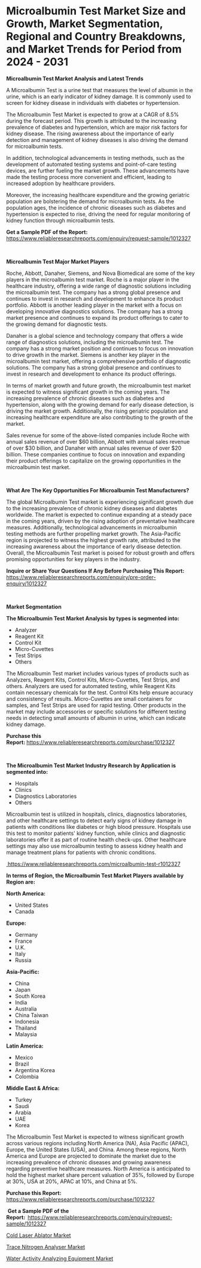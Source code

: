 <p><h1>Microalbumin Test Market Size and Growth, Market Segmentation, Regional and Country Breakdowns, and Market Trends for Period from 2024 -  2031</h1></p><p><strong>Microalbumin Test Market Analysis and Latest Trends</strong></p>
<p><p>A Microalbumin Test is a urine test that measures the level of albumin in the urine, which is an early indicator of kidney damage. It is commonly used to screen for kidney disease in individuals with diabetes or hypertension.</p><p>The Microalbumin Test Market is expected to grow at a CAGR of 8.5% during the forecast period. This growth is attributed to the increasing prevalence of diabetes and hypertension, which are major risk factors for kidney disease. The rising awareness about the importance of early detection and management of kidney diseases is also driving the demand for microalbumin tests.</p><p>In addition, technological advancements in testing methods, such as the development of automated testing systems and point-of-care testing devices, are further fueling the market growth. These advancements have made the testing process more convenient and efficient, leading to increased adoption by healthcare providers.</p><p>Moreover, the increasing healthcare expenditure and the growing geriatric population are bolstering the demand for microalbumin tests. As the population ages, the incidence of chronic diseases such as diabetes and hypertension is expected to rise, driving the need for regular monitoring of kidney function through microalbumin tests.</p></p>
<p><strong>Get a Sample PDF of the Report:&nbsp;</strong> <a href="https://www.reliableresearchreports.com/enquiry/request-sample/1012327">https://www.reliableresearchreports.com/enquiry/request-sample/1012327</a></p>
<p>&nbsp;</p>
<p><strong>Microalbumin Test Major Market Players</strong></p>
<p><p>Roche, Abbott, Danaher, Siemens, and Nova Biomedical are some of the key players in the microalbumin test market. Roche is a major player in the healthcare industry, offering a wide range of diagnostic solutions including the microalbumin test. The company has a strong global presence and continues to invest in research and development to enhance its product portfolio. Abbott is another leading player in the market with a focus on developing innovative diagnostics solutions. The company has a strong market presence and continues to expand its product offerings to cater to the growing demand for diagnostic tests.</p><p>Danaher is a global science and technology company that offers a wide range of diagnostics solutions, including the microalbumin test. The company has a strong market position and continues to focus on innovation to drive growth in the market. Siemens is another key player in the microalbumin test market, offering a comprehensive portfolio of diagnostic solutions. The company has a strong global presence and continues to invest in research and development to enhance its product offerings.</p><p>In terms of market growth and future growth, the microalbumin test market is expected to witness significant growth in the coming years. The increasing prevalence of chronic diseases such as diabetes and hypertension, along with the growing demand for early disease detection, is driving the market growth. Additionally, the rising geriatric population and increasing healthcare expenditure are also contributing to the growth of the market.</p><p>Sales revenue for some of the above-listed companies include Roche with annual sales revenue of over $60 billion, Abbott with annual sales revenue of over $30 billion, and Danaher with annual sales revenue of over $20 billion. These companies continue to focus on innovation and expanding their product offerings to capitalize on the growing opportunities in the microalbumin test market.</p></p>
<p>&nbsp;</p>
<p><strong>What Are The Key Opportunities For Microalbumin Test Manufacturers?</strong></p>
<p><p>The global Microalbumin Test market is experiencing significant growth due to the increasing prevalence of chronic kidney diseases and diabetes worldwide. The market is expected to continue expanding at a steady pace in the coming years, driven by the rising adoption of preventative healthcare measures. Additionally, technological advancements in microalbumin testing methods are further propelling market growth. The Asia-Pacific region is projected to witness the highest growth rate, attributed to the increasing awareness about the importance of early disease detection. Overall, the Microalbumin Test market is poised for robust growth and offers promising opportunities for key players in the industry.</p></p>
<p><strong>Inquire or Share Your Questions If Any Before Purchasing This Report:</strong> <a href="https://www.reliableresearchreports.com/enquiry/pre-order-enquiry/1012327">https://www.reliableresearchreports.com/enquiry/pre-order-enquiry/1012327</a></p>
<p>&nbsp;</p>
<p><strong>Market Segmentation</strong></p>
<p><strong>The Microalbumin Test Market Analysis by types is segmented into:</strong></p>
<p><ul><li>Analyzer</li><li>Reagent Kit</li><li>Control Kit</li><li>Micro-Cuvettes</li><li>Test Strips</li><li>Others</li></ul></p>
<p><p>The Microalbumin Test market includes various types of products such as Analyzers, Reagent Kits, Control Kits, Micro-Cuvettes, Test Strips, and others. Analyzers are used for automated testing, while Reagent Kits contain necessary chemicals for the test. Control Kits help ensure accuracy and consistency of results. Micro-Cuvettes are small containers for samples, and Test Strips are used for rapid testing. Other products in the market may include accessories or specific solutions for different testing needs in detecting small amounts of albumin in urine, which can indicate kidney damage.</p></p>
<p><strong>Purchase this Report:&nbsp;</strong><a href="https://www.reliableresearchreports.com/purchase/1012327">https://www.reliableresearchreports.com/purchase/1012327</a></p>
<p>&nbsp;</p>
<p><strong>The Microalbumin Test Market Industry Research by Application is segmented into:</strong></p>
<p><ul><li>Hospitals</li><li>Clinics</li><li>Diagnostics Laboratories</li><li>Others</li></ul></p>
<p><p>Microalbumin test is utilized in hospitals, clinics, diagnostics laboratories, and other healthcare settings to detect early signs of kidney damage in patients with conditions like diabetes or high blood pressure. Hospitals use this test to monitor patients' kidney function, while clinics and diagnostic laboratories offer it as part of routine health check-ups. Other healthcare settings may also use microalbumin testing to assess kidney health and manage treatment plans for patients with chronic conditions.</p></p>
<p><a href="https://www.reliableresearchreports.com/microalbumin-test-r1012327">&nbsp;https://www.reliableresearchreports.com/microalbumin-test-r1012327</a></p>
<p><strong>In terms of Region, the Microalbumin Test Market Players available by Region are:</strong></p>
<p>
    <p> <strong> North America: </strong>
        <ul>
            <li>United States</li>
            <li>Canada</li>
        </ul>
        </p> 
    <p> <strong> Europe: </strong>
        <ul>
            <li>Germany</li>
            <li>France</li>
            <li>U.K.</li>
            <li>Italy</li>
            <li>Russia</li>
        </ul>
        </p> 
    <p> <strong> Asia-Pacific: </strong>
        <ul>
            <li>China</li>
            <li>Japan</li>
            <li>South Korea</li>
            <li>India</li>
            <li>Australia</li>
            <li>China Taiwan</li>
            <li>Indonesia</li>
            <li>Thailand</li>
            <li>Malaysia</li>
        </ul>
        </p> 
    <p> <strong> Latin America: </strong>
        <ul>
            <li>Mexico</li>
            <li>Brazil</li>
            <li>Argentina Korea</li>
            <li>Colombia</li>
        </ul>
        </p> 
    <p> <strong> Middle East & Africa: </strong>
        <ul>
            <li>Turkey</li>
            <li>Saudi</li>
            <li>Arabia</li>
            <li>UAE</li>
            <li>Korea</li>
        </ul>
    </p>
    </p>
<p><p>The Microalbumin Test Market is expected to witness significant growth across various regions including North America (NA), Asia Pacific (APAC), Europe, the United States (USA), and China. Among these regions, North America and Europe are projected to dominate the market due to the increasing prevalence of chronic diseases and growing awareness regarding preventive healthcare measures. North America is anticipated to hold the highest market share percent valuation of 35%, followed by Europe at 30%, USA at 20%, APAC at 10%, and China at 5%.</p></p>
<p><strong>Purchase this Report: </strong><a href="https://www.reliableresearchreports.com/purchase/1012327">https://www.reliableresearchreports.com/purchase/1012327</a></p>
<p>&nbsp;<strong>Get a Sample PDF of the Report:&nbsp;&nbsp;</strong><a href="https://www.reliableresearchreports.com/enquiry/request-sample/1012327">https://www.reliableresearchreports.com/enquiry/request-sample/1012327</a></p>
<p><strong></strong></p>
<p><p><a href="https://github.com/jodemen/Market-Research-Report-List-3/blob/main/cold-laser-ablator-market.md">Cold Laser Ablator Market</a></p><p><a href="https://github.com/RyleeBauch2023/Market-Research-Report-List-1/blob/main/trace-nitrogen-analyser-market.md">Trace Nitrogen Analyser Market</a></p><p><a href="https://github.com/AndreanneHane2023/Market-Research-Report-List-1/blob/main/water-activity-analyzing-equipment-market.md">Water Activity Analyzing Equipment Market</a></p></p>